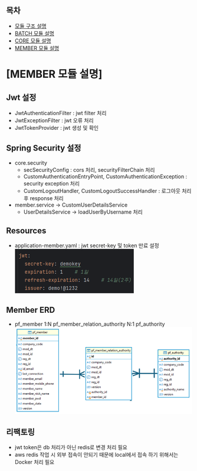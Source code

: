 ## 목차
- [모듈 구조 설명](./README_MODULE.md)
- [BATCH 모듈 설명](./README_BATCH.md)
- [CORE 모듈 설명](./README_CORE.md)
- [MEMBER 모듈 설명](./README_MEMBER.md)

[MEMBER 모듈 설명]
======================

## Jwt 설정
- JwtAuthenticationFilter : jwt filter 처리
- JwtExceptionFilter : jwt 오류 처리
- JwtTokenProvider : jwt 생성 및 확인

## Spring Security 설정
- core.security
  - secSecurityConfig : cors 처리, securityFilterChain 처리
  - CustomAuthenticationEntryPoint, CustomAuthenticationException : security exception 처리
  - CustomLogoutHandler, CustomLogoutSuccessHandler : 로그아웃 처리 후 response 처리
- member.service -> CustomUserDetailsService
  - UserDetailsService -> loadUserByUsername 처리

## Resources
- application-member.yaml : jwt secret-key 및 token 만료 설정
  ![application-member.png](readme/application-member.png)

## Member ERD
  - pf_member 1:N pf_member_relation_authority N:1 pf_authority
  ![member-erd.png](readme/member-erd.png)

## 리팩토링
- jwt token은 db 처리가 아닌 redis로 변경 처리 필요
- aws redis 작업 시 외부 접속이 안되기 때문에 local에서 접속 하기 위해서는 Docker 처리 필요